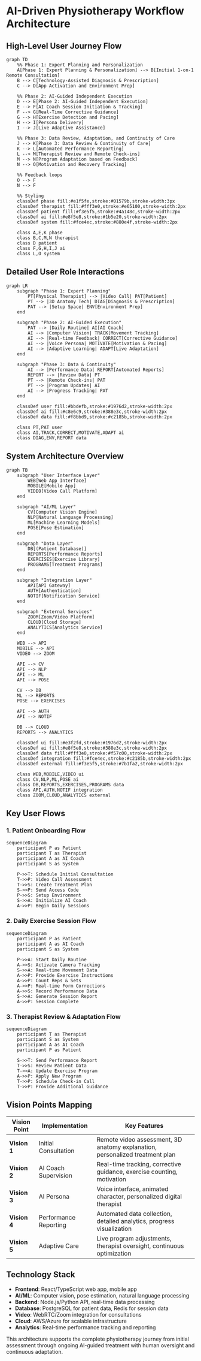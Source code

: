 # AI-Driven Physiotherapy Workflow Architecture

## High-Level User Journey Flow

```mermaid
graph TD
    %% Phase 1: Expert Planning and Personalization
    A[Phase 1: Expert Planning & Personalization] --> B[Initial 1-on-1 Remote Consultation]
    B --> C[Technology-Assisted Diagnosis & Prescription]
    C --> D[App Activation and Environment Prep]

    %% Phase 2: AI-Guided Independent Execution
    D --> E[Phase 2: AI-Guided Independent Execution]
    E --> F[AI Coach Session Initiation & Tracking]
    F --> G[Real-Time Corrective Guidance]
    G --> H[Exercise Detection and Pacing]
    H --> I[Persona Delivery]
    I --> J[Live Adaptive Assistance]

    %% Phase 3: Data Review, Adaptation, and Continuity of Care
    J --> K[Phase 3: Data Review & Continuity of Care]
    K --> L[Automated Performance Reporting]
    L --> M[Therapist Review and Remote Check-ins]
    M --> N[Program Adaptation based on Feedback]
    N --> O[Motivation and Recovery Tracking]

    %% Feedback loops
    O --> F
    N --> F

    %% Styling
    classDef phase fill:#e1f5fe,stroke:#01579b,stroke-width:3px
    classDef therapist fill:#fff3e0,stroke:#e65100,stroke-width:2px
    classDef patient fill:#f3e5f5,stroke:#4a148c,stroke-width:2px
    classDef ai fill:#e8f5e8,stroke:#1b5e20,stroke-width:2px
    classDef system fill:#fce4ec,stroke:#880e4f,stroke-width:2px

    class A,E,K phase
    class B,C,M,N therapist
    class D patient
    class F,G,H,I,J ai
    class L,O system
```

## Detailed User Role Interactions

```mermaid
graph LR
    subgraph "Phase 1: Expert Planning"
        PT[Physical Therapist] --> |Video Call| PAT[Patient]
        PT --> |3D Anatomy Tech| DIAG[Diagnosis & Prescription]
        PAT --> |Setup Space| ENV[Environment Prep]
    end

    subgraph "Phase 2: AI-Guided Execution"
        PAT --> |Daily Routine| AI[AI Coach]
        AI --> |Computer Vision| TRACK[Movement Tracking]
        AI --> |Real-time Feedback| CORRECT[Corrective Guidance]
        AI --> |Voice Persona| MOTIVATE[Motivation & Pacing]
        AI --> |Adaptive Learning| ADAPT[Live Adaptation]
    end

    subgraph "Phase 3: Data & Continuity"
        AI --> |Performance Data| REPORT[Automated Reports]
        REPORT --> |Review Data| PT
        PT --> |Remote Check-ins| PAT
        PT --> |Program Updates| AI
        AI --> |Progress Tracking| PAT
    end

    classDef user fill:#bbdefb,stroke:#1976d2,stroke-width:2px
    classDef ai fill:#c8e6c9,stroke:#388e3c,stroke-width:2px
    classDef data fill:#f8bbd9,stroke:#c2185b,stroke-width:2px

    class PT,PAT user
    class AI,TRACK,CORRECT,MOTIVATE,ADAPT ai
    class DIAG,ENV,REPORT data
```

## System Architecture Overview

```mermaid
graph TB
    subgraph "User Interface Layer"
        WEB[Web App Interface]
        MOBILE[Mobile App]
        VIDEO[Video Call Platform]
    end

    subgraph "AI/ML Layer"
        CV[Computer Vision Engine]
        NLP[Natural Language Processing]
        ML[Machine Learning Models]
        POSE[Pose Estimation]
    end

    subgraph "Data Layer"
        DB[(Patient Database)]
        REPORTS[Performance Reports]
        EXERCISES[Exercise Library]
        PROGRAMS[Treatment Programs]
    end

    subgraph "Integration Layer"
        API[API Gateway]
        AUTH[Authentication]
        NOTIF[Notification Service]
    end

    subgraph "External Services"
        ZOOM[Zoom/Video Platform]
        CLOUD[Cloud Storage]
        ANALYTICS[Analytics Service]
    end

    WEB --> API
    MOBILE --> API
    VIDEO --> ZOOM

    API --> CV
    API --> NLP
    API --> ML
    API --> POSE

    CV --> DB
    ML --> REPORTS
    POSE --> EXERCISES

    API --> AUTH
    API --> NOTIF

    DB --> CLOUD
    REPORTS --> ANALYTICS

    classDef ui fill:#e3f2fd,stroke:#1976d2,stroke-width:2px
    classDef ai fill:#e8f5e8,stroke:#388e3c,stroke-width:2px
    classDef data fill:#fff3e0,stroke:#f57c00,stroke-width:2px
    classDef integration fill:#fce4ec,stroke:#c2185b,stroke-width:2px
    classDef external fill:#f3e5f5,stroke:#7b1fa2,stroke-width:2px

    class WEB,MOBILE,VIDEO ui
    class CV,NLP,ML,POSE ai
    class DB,REPORTS,EXERCISES,PROGRAMS data
    class API,AUTH,NOTIF integration
    class ZOOM,CLOUD,ANALYTICS external
```

## Key User Flows

### 1. Patient Onboarding Flow
```mermaid
sequenceDiagram
    participant P as Patient
    participant T as Therapist
    participant A as AI Coach
    participant S as System

    P->>T: Schedule Initial Consultation
    T->>P: Video Call Assessment
    T->>S: Create Treatment Plan
    S->>P: Send Access Code
    P->>S: Setup Environment
    S->>A: Initialize AI Coach
    A->>P: Begin Daily Sessions
```

### 2. Daily Exercise Session Flow
```mermaid
sequenceDiagram
    participant P as Patient
    participant A as AI Coach
    participant S as System

    P->>A: Start Daily Routine
    A->>S: Activate Camera Tracking
    S->>A: Real-time Movement Data
    A->>P: Provide Exercise Instructions
    A->>P: Count Reps & Sets
    A->>P: Real-time Form Corrections
    A->>S: Record Performance Data
    S->>A: Generate Session Report
    A->>P: Session Complete
```

### 3. Therapist Review & Adaptation Flow
```mermaid
sequenceDiagram
    participant T as Therapist
    participant S as System
    participant A as AI Coach
    participant P as Patient

    S->>T: Send Performance Report
    T->>S: Review Patient Data
    T->>A: Update Exercise Program
    A->>P: Apply New Program
    T->>P: Schedule Check-in Call
    T->>P: Provide Additional Guidance
```

## Vision Points Mapping

| Vision Point | Implementation        | Key Features                                                                 |
| ------------ | --------------------- | ---------------------------------------------------------------------------- |
| **Vision 1** | Initial Consultation  | Remote video assessment, 3D anatomy explanation, personalized treatment plan |
| **Vision 2** | AI Coach Supervision  | Real-time tracking, corrective guidance, exercise counting, motivation       |
| **Vision 3** | AI Persona            | Voice interface, animated character, personalized digital therapist          |
| **Vision 4** | Performance Reporting | Automated data collection, detailed analytics, progress visualization        |
| **Vision 5** | Adaptive Care         | Live program adjustments, therapist oversight, continuous optimization       |

## Technology Stack

- **Frontend**: React/TypeScript web app, mobile app
- **AI/ML**: Computer vision, pose estimation, natural language processing
- **Backend**: Node.js/Python API, real-time data processing
- **Database**: PostgreSQL for patient data, Redis for session data
- **Video**: WebRTC/Zoom integration for consultations
- **Cloud**: AWS/Azure for scalable infrastructure
- **Analytics**: Real-time performance tracking and reporting

This architecture supports the complete physiotherapy journey from initial assessment through ongoing AI-guided treatment with human oversight and continuous adaptation.
